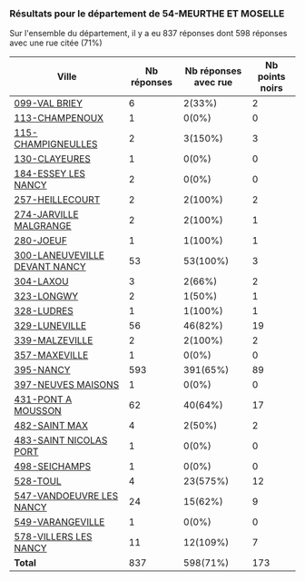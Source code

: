 ### Résultats pour le département de 54-MEURTHE ET MOSELLE

Sur l'ensemble du département, il y a eu 837 réponses dont 598 réponses avec une rue citée (71%)

| Ville | Nb réponses | Nb réponses avec rue | Nb points noirs |
|-------------|-------------|----------------------|-----------------|
|<a href='099-VAL BRIEY.md'>099-VAL BRIEY</a>|6|2(33%)|2|
|<a href='113-CHAMPENOUX.md'>113-CHAMPENOUX</a>|1|0(0%)|0|
|<a href='115-CHAMPIGNEULLES.md'>115-CHAMPIGNEULLES</a>|2|3(150%)|3|
|<a href='130-CLAYEURES.md'>130-CLAYEURES</a>|1|0(0%)|0|
|<a href='184-ESSEY LES NANCY.md'>184-ESSEY LES NANCY</a>|2|0(0%)|0|
|<a href='257-HEILLECOURT.md'>257-HEILLECOURT</a>|2|2(100%)|2|
|<a href='274-JARVILLE MALGRANGE.md'>274-JARVILLE MALGRANGE</a>|2|2(100%)|1|
|<a href='280-JOEUF.md'>280-JOEUF</a>|1|1(100%)|1|
|<a href='300-LANEUVEVILLE DEVANT NANCY.md'>300-LANEUVEVILLE DEVANT NANCY</a>|53|53(100%)|3|
|<a href='304-LAXOU.md'>304-LAXOU</a>|3|2(66%)|2|
|<a href='323-LONGWY.md'>323-LONGWY</a>|2|1(50%)|1|
|<a href='328-LUDRES.md'>328-LUDRES</a>|1|1(100%)|1|
|<a href='329-LUNEVILLE.md'>329-LUNEVILLE</a>|56|46(82%)|19|
|<a href='339-MALZEVILLE.md'>339-MALZEVILLE</a>|2|2(100%)|2|
|<a href='357-MAXEVILLE.md'>357-MAXEVILLE</a>|1|0(0%)|0|
|<a href='395-NANCY.md'>395-NANCY</a>|593|391(65%)|89|
|<a href='397-NEUVES MAISONS.md'>397-NEUVES MAISONS</a>|1|0(0%)|0|
|<a href='431-PONT A MOUSSON.md'>431-PONT A MOUSSON</a>|62|40(64%)|17|
|<a href='482-SAINT MAX.md'>482-SAINT MAX</a>|4|2(50%)|2|
|<a href='483-SAINT NICOLAS PORT.md'>483-SAINT NICOLAS PORT</a>|1|0(0%)|0|
|<a href='498-SEICHAMPS.md'>498-SEICHAMPS</a>|1|0(0%)|0|
|<a href='528-TOUL.md'>528-TOUL</a>|4|23(575%)|12|
|<a href='547-VANDOEUVRE LES NANCY.md'>547-VANDOEUVRE LES NANCY</a>|24|15(62%)|9|
|<a href='549-VARANGEVILLE.md'>549-VARANGEVILLE</a>|1|0(0%)|0|
|<a href='578-VILLERS LES NANCY.md'>578-VILLERS LES NANCY</a>|11|12(109%)|7|
| **Total** |837|598(71%)|173|
